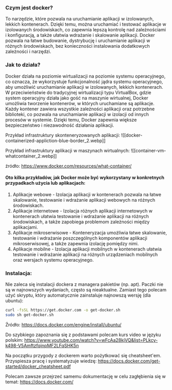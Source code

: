 ### Czym jest docker?
To narzędzie, które pozwala na uruchamianie aplikacji w izolowanych, lekkich kontenerach. Dzięki temu, można uruchamiać i testować aplikacje w izolowanych środowiskach, co zapewnia lepszą kontrolę nad zależnościami i konfiguracją, a także ułatwia wdrażanie i skalowanie aplikacji. Docker pozwala na łatwe budowanie, dystrybucję i uruchamianie aplikacji w różnych środowiskach, bez konieczności instalowania dodatkowych zależności i narzędzi.

### Jak to działa?
Docker działa na poziomie wirtualizacji na poziomie systemu operacyjnego, co oznacza, że wykorzystuje funkcjonalność jądra systemu operacyjnego, aby umożliwić uruchamianie aplikacji w izolowanych, lekkich kontenerach. W przeciwieństwie do tradycyjnej wirtualizacji typu VirtualBox, gdzie system operacyjny działa jako gość na maszynie wirtualnej, Docker umożliwia tworzenie kontenerów, w których uruchamiane są aplikacje. Każdy kontener zawiera wszystkie zależności aplikacji oraz potrzebne biblioteki, co pozwala na uruchamianie aplikacji w izolacji od innych procesów w systemie. Dzięki temu, Docker zapewnia większe bezpieczeństwo i niezawodność działania aplikacji.

Przykład infrastruktury skonteneryzowanych aplikacji:
![[docker-containerized-appliction-blue-border_2.webp]]

Przykład infrastruktury aplikacji w maszynach wirtualnych:
![[container-vm-whatcontainer_2.webp]]

źródło: https://www.docker.com/resources/what-container/

#### Oto kilka przykładów, jak Docker może być wykorzystany w konkretnych przypadkach użycia lub aplikacjach:

1.  Aplikacje webowe - Izolacja aplikacji w kontenerach pozwala na łatwe skalowanie, testowanie i wdrażanie aplikacji webowych na różnych środowiskach.
2.  Aplikacje internetowe - Izolacja różnych aplikacji internetowych w kontenerach ułatwia testowanie i wdrażanie aplikacji na różnych środowiskach, a także zapobiega problemom zależności między aplikacjami.
3.  Aplikacje mikroserwisowe - Konteneryzacja umożliwia łatwe skalowanie, testowanie i wdrażanie poszczególnych komponentów aplikacji mikroserwisowej, a także zapewnia izolację pomiędzy nimi.
4.  Aplikacje mobilne - Izolacja aplikacji mobilnych w kontenerach ułatwia testowanie i wdrażanie aplikacji na różnych urządzeniach mobilnych oraz wersjach systemu operacyjnego.

### Instalacja:

Nie zaleca się instalacji dockera z managera pakietów (np. apt). Paczki nie są w najnowszych wydaniach, często są nieaktualne. Zamiast tego polecam użyć skryptu, który automatycznie zainstaluje najnowszą wersję (dla ubuntu):

```bash
curl -fsSL https://get.docker.com -o get-docker.sh
sudo sh get-docker.sh
```

Źródło: https://docs.docker.com/engine/install/ubuntu/

Do szybkiego zapoznania się z podstawami polecam kurs video w języku polskim:
https://www.youtube.com/watch?v=wFcAa28kjVQ&list=PLkcy-k498-V5AmftzfqinpMF2LFqSHK5n

Na początku przygody z dockerem warto pożytkować się cheatsheet'em. Przyspiesza pracę i systematyzuje wiedzę:
https://docs.docker.com/get-started/docker_cheatsheet.pdf

Polecam zawsze przejrzeć samemu dokumentację w celu zagłębienia się w temat:
https://docs.docker.com/